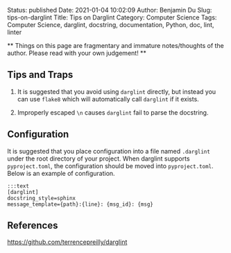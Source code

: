 Status: published
Date: 2021-01-04 10:02:09
Author: Benjamin Du
Slug: tips-on-darglint
Title: Tips on Darglint
Category: Computer Science
Tags: Computer Science, darglint, docstring, documentation, Python, doc, lint, linter

**
Things on this page are fragmentary and immature notes/thoughts of the author.
Please read with your own judgement!
**

## Tips and Traps

1. It is suggested that you avoid using `darglint` directly,
    but instead you can use `flake8`
    which will automatically call `darglint` if it exists.

2. Improperly escaped `\n` causes `darglint` fail to parse the docstring.

## Configuration 

It is suggested that you place configuration into a file named `.darglint` 
under the root directory of your project.
When darglint supports `pyproject.toml`, 
the configuration should be moved into `pyproject.toml`.
Below is an example of configuration.

    :::text
    [darglint]
    docstring_style=sphinx
    message_template={path}:{line}: {msg_id}: {msg}


## References

https://github.com/terrencepreilly/darglint